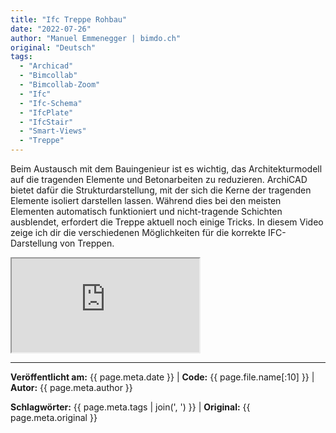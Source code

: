 ```yaml
---
title: "Ifc Treppe Rohbau"
date: "2022-07-26"
author: "Manuel Emmenegger | bimdo.ch"
original: "Deutsch"
tags: 
  - "Archicad"
  - "Bimcollab"
  - "Bimcollab-Zoom"
  - "Ifc"
  - "Ifc-Schema"
  - "IfcPlate"
  - "IfcStair" 
  - "Smart-Views"
  - "Treppe"
---
```

Beim Austausch mit dem Bauingenieur ist es wichtig, das Architekturmodell auf die tragenden Elemente und Betonarbeiten zu reduzieren. ArchiCAD bietet dafür die Strukturdarstellung, mit der sich die Kerne der tragenden Elemente isoliert darstellen lassen. Während dies bei den meisten Elementen automatisch funktioniert und nicht-tragende Schichten ausblendet, erfordert die Treppe aktuell noch einige Tricks. In diesem Video zeige ich dir die verschiedenen Möglichkeiten für die korrekte IFC-Darstellung von Treppen.

<div class="video-container">
  <iframe src="https://www.youtube.com/embed/69D_gTsrf-o?si=OcCnw0dXsIiJIfjE" 
          allowfullscreen>
  </iframe>
</div>


---
**Veröffentlicht am:** {{ page.meta.date }} | **Code:** {{ page.file.name[:10] }}  | **Autor:** {{ page.meta.author }}

**Schlagwörter:** {{ page.meta.tags | join(', ') }} | **Original:** {{ page.meta.original }}